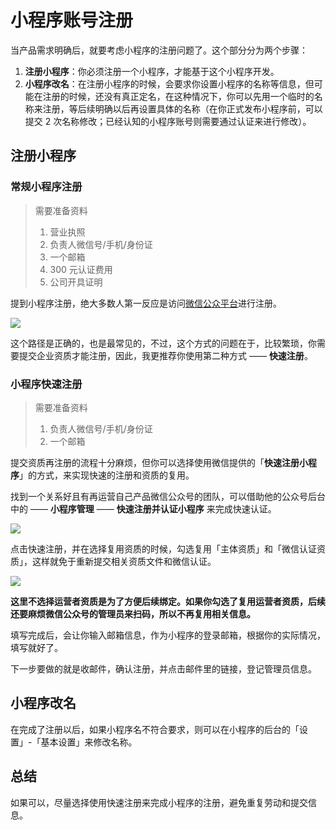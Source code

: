 # 小程序账号注册

当产品需求明确后，就要考虑小程序的注册问题了。这个部分分为两个步骤：

1. **注册小程序**：你必须注册一个小程序，才能基于这个小程序开发。
2. **小程序改名**：在注册小程序的时候，会要求你设置小程序的名称等信息，但可能在注册的时候，还没有真正定名，在这种情况下，你可以先用一个临时的名称来注册，等后续明确以后再设置具体的名称（在你正式发布小程序前，可以提交 2 次名称修改；已经认知的小程序账号则需要通过认证来进行修改）。

## 注册小程序

### 常规小程序注册

> 需要准备资料
> 1. 营业执照
> 2. 负责人微信号/手机/身份证
> 3. 一个邮箱
> 4. 300 元认证费用
> 5. 公司开具证明

提到小程序注册，绝大多数人第一反应是访问[微信公众平台](https://mp.weixin.qq.com/)进行注册。

![](https://postimg.aliavv.com/mbp/iehx3.png)

这个路径是正确的，也是最常见的，不过，这个方式的问题在于，比较繁琐，你需要提交企业资质才能注册，因此，我更推荐你使用第二种方式 —— **快速注册**。

### 小程序快速注册

> 需要准备资料
> 1. 负责人微信号/手机/身份证
> 2. 一个邮箱

提交资质再注册的流程十分麻烦，但你可以选择使用微信提供的「**快速注册小程序**」的方式，来实现快速的注册和资质的复用。

找到一个关系好且有再运营自己产品微信公众号的团队，可以借助他的公众号后台中的 —— **小程序管理** —— **快速注册并认证小程序** 来完成快速认证。

![](https://postimg.aliavv.com/mbp/nttyt.png)

点击快速注册，并在选择复用资质的时候，勾选复用「主体资质」和「微信认证资质」，这样就免于重新提交相关资质文件和微信认证。

![](https://postimg.aliavv.com/mbp/noh4f.png)

**这里不选择运营者资质是为了方便后续绑定。如果你勾选了复用运营者资质，后续还要麻烦微信公众号的管理员来扫码，所以不再复用相关信息。**

填写完成后，会让你输入邮箱信息，作为小程序的登录邮箱，根据你的实际情况，填写就好了。

下一步要做的就是收邮件，确认注册，并点击邮件里的链接，登记管理员信息。

## 小程序改名

在完成了注册以后，如果小程序名不符合要求，则可以在小程序的后台的「设置」-「基本设置」来修改名称。


## 总结

如果可以，尽量选择使用快速注册来完成小程序的注册，避免重复劳动和提交信息。